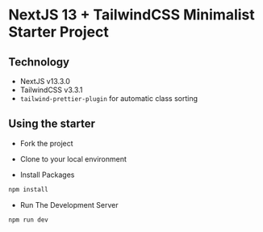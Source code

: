# NextJS 13 + TailwindCSS Minimalist Starter Project

## Technology

- NextJS v13.3.0
- TailwindCSS v3.3.1
- `tailwind-prettier-plugin` for automatic class sorting

## Using the starter

- Fork the project
- Clone to your local environment

- Install Packages
```bash
npm install
```

- Run The Development Server
```bash
npm run dev
```